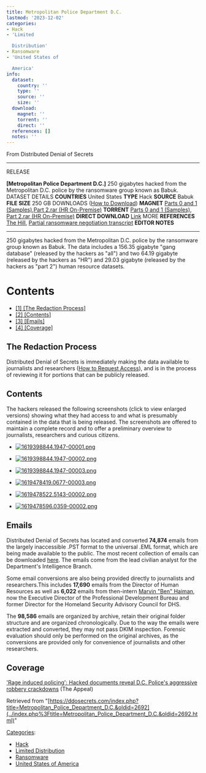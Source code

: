 ```yaml
---
title: Metropolitan Police Department D.C.
lastmod: '2023-12-02'
categories:
- Hack
- 'Limited

  Distribution'
- Ransomware
- 'United States of

  America'
info:
  dataset:
    country: ''
    type: ''
    source: ''
    size: ''
  download:
    magnet: ''
    torrent: ''
    direct: ''
  references: []
  notes: ''
---
```




From Distributed Denial of Secrets

---
RELEASE

**[Metropolitan Police Department D.C.]**
250 gigabytes hacked from the Metropolitan D.C. police by the ransomware group known as Babuk.
DATASET DETAILS
**COUNTRIES** United States
**TYPE** Hack
**SOURCE** Babuk
**FILE SIZE** 250 GB
DOWNLOADS ([How to Download](Torrents.html "Torrents"))
**MAGNET** [Parts 0 and 1 (Samples)](magnet:?xt=urn:btih:d49d883f5b9c92e2c6f517e09c5e53d47c3223b7&dn=Parts%200%20and%201&tr=http%3A%2F%2Fshare.camoe.cn%3A8080%2Fannounce&tr=udp%3A%2F%2Fexplodie.org%3A6969&tr=http%3A%2F%2Ftracker.opentrackr.org%3A1337%2Fannounce&tr=udp%3A%2F%2Ftracker.leechers-paradise.org%3A6969%2Fannounce&tr=udp%3A%2F%2Fexodus.desync.com%3A6969%2Fannounce&tr=udp%3A%2F%2Ftracker.coppersurfer.tk%3A6969%2Fannounce),[Part 2.rar (HR On-Premise)](magnet:?xt=urn:btih:0eaa0aadb7ff76aa7c93c1641a28ee247d7b965e&dn=part2.rar&tr=http%3A%2F%2Fshare.camoe.cn%3A8080%2Fannounce&tr=udp%3A%2F%2Fexplodie.org%3A6969&tr=http%3A%2F%2Ftracker.opentrackr.org%3A1337%2Fannounce&tr=udp%3A%2F%2Ftracker.leechers-paradise.org%3A6969%2Fannounce&tr=udp%3A%2F%2Fexodus.desync.com%3A6969%2Fannounce&tr=udp%3A%2F%2Ftracker.coppersurfer.tk%3A6969%2Fannounce)
**TORRENT** [Parts 0 and 1 (Samples)](../images/3/32/Parts_0_and_1.torrent), [Part 2.rar (HR On-Premise)](../images/5/55/Part2.rar.torrent)
**DIRECT DOWNLOAD** [Link](https://data.ddosecrets.com/Metropolitan%20Police%20Department%20DC/)
MORE
**REFERENCES**
[The Hill](https://thehill.com/policy/national-security/552873-ransomware-gang-releases-dc-police-records), [Partial ransomware negotiation transcript](https://emma.best/2021/05/13/metropolitan-police-department-d-c-ransomware-negotiations)
**EDITOR NOTES**

---

250 gigabytes hacked from the Metropolitan D.C. police by the ransomware
group known as Babuk. The data includes a 156.35 gigabyte "gang
database" (released by the hackers as "all") and two 64.19 gigabyte
(released by the hackers as "HR") and 29.03 gigabyte (released by the
hackers as "part 2") human resource datasets.

# Contents

- [[1] [The Redaction
Process]](Metropolitan_Police_Department_D.C..html#The_Redaction_Process)
- [[2]
[Contents]](Metropolitan_Police_Department_D.C..html#Contents)
- [[3]
[Emails]](Metropolitan_Police_Department_D.C..html#Emails)
- [[4]
[Coverage]](Metropolitan_Police_Department_D.C..html#Coverage)

## The Redaction Process

Distributed Denial of Secrets is immediately making the data available
to journalists and researchers ([How to Request
Access](Contact.html#Request_Access "Contact")), and is in the process
of reviewing it for portions that can be publicly released.

## Contents

The hackers released the following screenshots (click to view enlarged
versions) showing what they had access to and what is presumably
contained in the data that is being released. The screenshots are
offered to maintain a complete record and to offer a preliminary
overview to journalists, researchers and curious citizens.

- [![1619398844.1947-00001.png](../images/thumb/a/a0/1619398844.1947-00001.png/120px-1619398844.1947-00001.png)](./File:1619398844.1947-00001.png.html)

- [![1619398844.1947-00002.png](../images/thumb/5/5e/1619398844.1947-00002.png/120px-1619398844.1947-00002.png)](./File:1619398844.1947-00002.png.html)

- [![1619398844.1947-00003.png](../images/thumb/0/0b/1619398844.1947-00003.png/120px-1619398844.1947-00003.png)](./File:1619398844.1947-00003.png.html)

- [![1619478419.0677-00003.png](../images/thumb/4/4c/1619478419.0677-00003.png/120px-1619478419.0677-00003.png)](./File:1619478419.0677-00003.png.html)

- [![1619478522.5143-00002.png](../images/thumb/e/e8/1619478522.5143-00002.png/112px-1619478522.5143-00002.png)](./File:1619478522.5143-00002.png.html)

- [![1619478596.0359-00002.png](../images/thumb/f/f5/1619478596.0359-00002.png/120px-1619478596.0359-00002.png)](./File:1619478596.0359-00002.png.html)

## Emails

Distributed Denial of Secrets has located and converted **74,874**
emails from the largely inaccessible .PST format to the universal .EML
format, which are being made available to the public. The most recent
collection of emails can be downloaded
[here](../images/6/6d/MPD_emails.torrent). The emails come from the lead civilian analyst for the
Department's Intelligence Branch.

Some email conversions are also being provided directly to journalists
and researchers.This includes **17,690** emails from the Director of
Human Resources as well as **6,022** emails from then-intern [Marvin
"Ben"
Haiman](https://web.archive.org/web/20200808153727/https://mpdc.dc.gov/biography/marvin-haiman), now the Executive Director of the Professional
Development Bureau and former Director for the Homeland Security
Advisory Council for DHS.

The **98,586** emails are organized by archive, retain their original
folder structure and are organized chronologically. Due to the way the
emails were extracted and converted, they may not pass DKIM inspection.
Forensic evaluation should only be performed on the original archives,
as the conversions are provided only for convenience of journalists and
other researchers.

## Coverage

['Rage induced policing': Hacked documents reveal D.C. Police's
aggressive robbery
crackdowns](https://theappeal.org/dc-police-robbery-crackdown-leaked-emails/) (The Appeal)

Retrieved from
"[https://ddosecrets.com/index.php?title=Metropolitan_Police_Department_D.C.&oldid=2692](../index.php%3Ftitle=Metropolitan_Police_Department_D.C.&oldid=2692.html)"

[Categories](./Special:Categories.html "Special:Categories"):

- [Hack](./Category:Hack.html "Category:Hack")
- [Limited
Distribution](./Category:Limited_Distribution.html "Category:Limited Distribution")
- [Ransomware](./Category:Ransomware.html "Category:Ransomware")
- [United States of
America](./Category:United_States_of_America.html "Category:United States of America")
